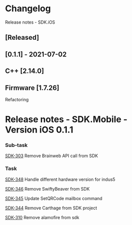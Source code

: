 # Changelog
Release notes - SDK.iOS

## [Released]

## [0.1.1] - 2021-07-02
## C++ [2.14.0]
## Firmware [1.7.26]

Refactoring

# Release notes - SDK.Mobile - Version iOS 0.1.1

### Sub-task

[SDK-303](https://mybrain.atlassian.net/browse/SDK-303) Remove Brainweb API call from SDK

### Task

[SDK-348](https://mybrain.atlassian.net/browse/SDK-348) Handle different hardware version for indus5

[SDK-346](https://mybrain.atlassian.net/browse/SDK-346) Remove SwiftyBeaver from SDK

[SDK-345](https://mybrain.atlassian.net/browse/SDK-345) Update SetQRCode mailbox command

[SDK-344](https://mybrain.atlassian.net/browse/SDK-344) Remove Carthage from SDK project

[SDK-310](https://mybrain.atlassian.net/browse/SDK-310) Remove alamofire from sdk
